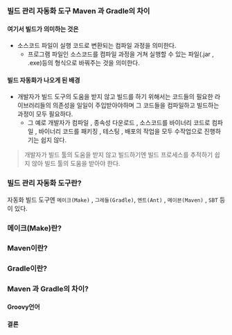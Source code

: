 ### 빌드 관리 자동화 도구 Maven 과 Gradle의 차이

#### 여기서 빌드가 의미하는 것은
- 소스코드 파일이 실행 코드로 변환되는 컴파일 과정을 의미한다.
  - 프로그램 파일인 소스코드를 컴파일 과정을 거쳐 실행할 수 있는 파일(.jar , .exe)등의 형식으로 바꿔주는 것을 의미한다.

#### 빌드 자동화가 나오게 된 배경
- 개발자가 빌드 도구의 도움을 받지 않고 빌드를 하기 위해서는 코드들의 필요한 라이브러리들의 의존성을 일일이 주입받아야하며 그 코드들을 컴파일하고 빌드하는 과정이 모두 필요하다.
  - 그 예로 개발자가 컴파일 , 종속성 다운로드 , 소스코드를 바이너리 코드로 컴파일 , 바이너리 코드를 패키징 , 테스팅 , 배포의 작업을 모두 수작업으로 진행하기는 쉽지 않다.
> 개발자가 빌드 툴의 도움을 받지 않고 빌드하기엔 빌드 프로세스를 추적하기 쉽지 않아 빌드 툴의 도움을 받아야 한다.

### 빌드 관리 자동화 도구란?

자동화 빌드 도구엔 `메이크(Make)` , `그레들(Gradle)`, `엔트(Ant)` , `메이븐(Maven)` , `SBT` 등이 있다.

### 메이크(Make)란?


### Maven이란?

### Gradle이란?


### Maven 과 Gradle의 차이?

#### Groovy언어


#### 결론

